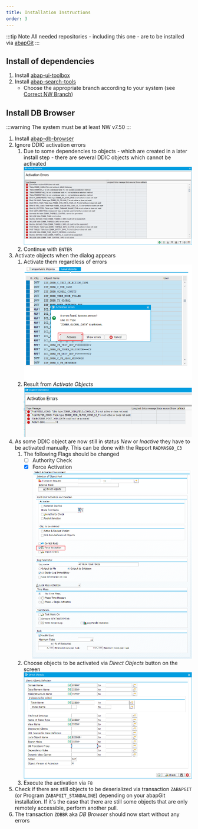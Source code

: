```yaml
---
title: Installation Instructions
order: 3
---
```

:::tip Note
All needed repositories - including this one - are to be installed via [abapGit](https://github.com/abapGit/abapGit#abapGit)
:::

## Install of dependencies

1) Install [abap-ui-toolbox](https://github.com/stockbal/abap-ui-toolbox)
2) Install [abap-search-tools](https://github.com/stockbal/abap-search-tools)  
   - Choose the appropriate branch according to your system (see [Correct NW Branch](https://github.com/stockbal/abap-search-tools#choosing-the-correct-branch-for-your-system))

## Install DB Browser

:::warning
The system must be at least NW v7.50
:::

1) Install [abap-db-browser](https://github.com/stockbal/abap-db-browser)  
2) Ignore DDIC activation errors
   1) Due to some dependencies to objects - which are created in a later install step - there are several DDIC objects which cannot be activated  
   ![DDIC Activation Errors](./img/install/ddic-activation-errors.png)
   2) Continue with `ENTER`
3) Activate objects when the dialog appears  
   1) Activate them regardless of errors  
      ![Activate Objects](./img/install/activate-objects.png)
   1) Result from *Activate Objects*  
      ![Activation Errors](./img/install/activation-errors.png)
4) As some DDIC object are now still in status *New* or *Inactive* they have to be activated manually. This can be done with the Report `RADMASG0_C3`  
   1) The following Flags should be changed  
      - [ ] Authority Check
      - [X] Force Activation  
      ![Selection Screen](./img/install/mass-activation-selscreen.png)
   2) Choose objects to be activated via *Direct Objects* button on the screen  
      ![Mass Activation Object Selection](./img/install/mass-activation-obj-selection.png)
   3) Execute the activation via `F8`
5) Check if there are still objects to be deserialized via transaction `ZABAPGIT` (or Program `ZABAPGIT_STANDALONE`) depending on your abapGit installation. If it's the case that there are still some objects that are only remotely accessible, perform another pull.
6) The transaction `ZDBBR` aka *DB Browser* should now start without any errors
